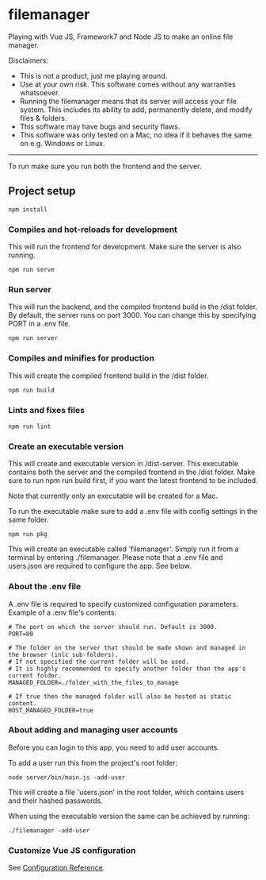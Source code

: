 # filemanager

Playing with Vue JS, Framework7 and Node JS to make an online file manager.

Disclaimers: 
- This is not a product, just me playing around.
- Use at your own risk. This software comes without any warranties whatsoever.
- Running the filemanager means that its server will access your file system.
This includes its ability to add, permanently delete, and modify files & folders.
- This software may have bugs and security flaws.
- This software was only tested on a Mac, no idea if it behaves the same on e.g. Windows or Linux.

---

To run make sure you run both the frontend and the server.

## Project setup
```
npm install
```
### Compiles and hot-reloads for development
This will run the frontend for development. Make sure the server is also running.
```
npm run serve
```
### Run server
This will run the backend, and the compiled frontend build in the /dist folder.
By default, the server runs on port 3000. You can change this by specifying PORT in a .env file.
```
npm run server
```
### Compiles and minifies for production
This will create the compiled frontend build in the /dist folder.
```
npm run build
```

### Lints and fixes files
```
npm run lint
```

### Create an executable version ###
This will create and executable version in /dist-server.
This executable contains both the server and the compiled frontend in the /dist folder.
Make sure to run npm run build first, if you want the latest frontend to be included.

Note that currently only an executable will be created for a Mac.

To run the executable make sure to add a .env file with config settings in the same folder.
```
npm run pkg
```
This will create an executable called 'filemanager'.
Simply run it from a terminal by entering ./filemanager.
Please note that a .env file and users.json are required to configure the app. See below.

### About the .env file ###
A .env file is required to specify customized configuration parameters.
Example of a .env file's contents:
```
# The port on which the server should run. Default is 3000.
PORT=80

# The folder on the server that should be made shown and managed in the browser (inlc sub-folders).
# If not specified the current folder will be used. 
# It is highly recommended to specify another folder than the app's current folder.
MANAGED_FOLDER=./folder_with_the_files_to_manage

# If true then the managed folder will also be hosted as static content.
HOST_MANAGED_FOLDER=true
```

### About adding and managing user accounts ###
Before you can login to this app, you need to add user accounts.

To add a user run this from the project's root folder:
```
node server/bin/main.js -add-user
```
This will create a file 'users.json' in the root folder, which contains users and their hashed passwords.

When using the executable version the same can be achieved by running:
```
./filemanager -add-user
```


### Customize Vue JS configuration
See [Configuration Reference](https://cli.vuejs.org/config/).
